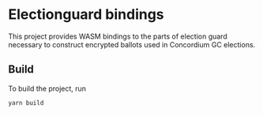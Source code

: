 # Electionguard bindings

This project provides WASM bindings to the parts of election guard necessary to construct encrypted ballots used in
Concordium GC elections.

## Build

To build the project, run

```bash
yarn build
```
